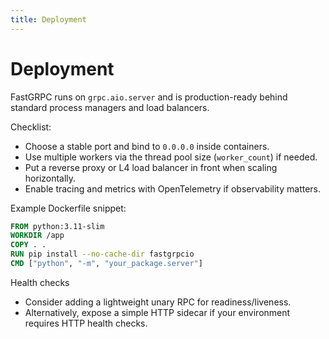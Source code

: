 ```yaml
---
title: Deployment
---
```


# Deployment

FastGRPC runs on `grpc.aio.server` and is production-ready behind standard process managers and load balancers.

Checklist:

- Choose a stable port and bind to `0.0.0.0` inside containers.
- Use multiple workers via the thread pool size (`worker_count`) if needed.
- Put a reverse proxy or L4 load balancer in front when scaling horizontally.
- Enable tracing and metrics with OpenTelemetry if observability matters.

Example Dockerfile snippet:

```dockerfile
FROM python:3.11-slim
WORKDIR /app
COPY . .
RUN pip install --no-cache-dir fastgrpcio
CMD ["python", "-m", "your_package.server"]
```

Health checks

- Consider adding a lightweight unary RPC for readiness/liveness.
- Alternatively, expose a simple HTTP sidecar if your environment requires HTTP health checks.

